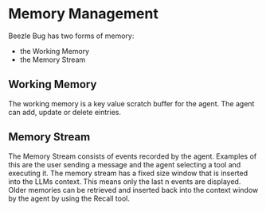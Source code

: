 # Memory Management
Beezle Bug has two forms of memory:
* the Working Memory
* the Memory Stream

## Working Memory
The working memory is a key value scratch buffer for the agent. The agent can add, update or delete eintries.

## Memory Stream
The Memory Stream consists of events recorded by the agent. Examples of this are the user sending a message
and the agent selecting a tool and executing it.
The memory stream has a fixed size window that is inserted into the LLMs context. This means only the last n events are displayed. Older memories can be retrieved and inserted back into the context window by the agent by using the Recall tool.
